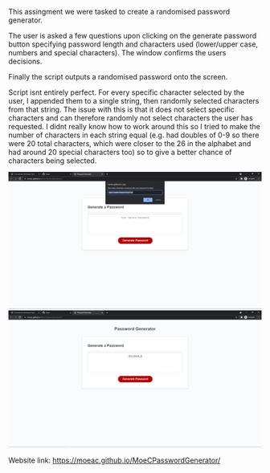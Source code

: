 This assingment we were tasked to create a randomised password generator.

The user is asked a few questions upon clicking on the generate password button specifying password length and characters used (lower/upper case, numbers and special characters).
The window confirms the users decisions.

Finally the script outputs a randomised password onto the screen.

Script isnt entirely perfect. For every specific character selected by the user, I appended them to a single string, then randomly selected characters from that string.
The issue with this is that it does not select specific characters and can therefore randomly not select characters the user has requested. I didnt really know how to work around this so I tried to make the number of characters in each string equal (e.g. had doubles of 0-9 so there were 20 total characters, which were closer to the 26 in the alphabet and had around 20 special characters too) so to give a better chance of characters being selected.

![Screenshot of Website](./images/screenshotofpassword1.png)
![Screenshot of Password](./images/screenshotofpassword2.png)

Website link: https://moeac.github.io/MoeCPasswordGenerator/